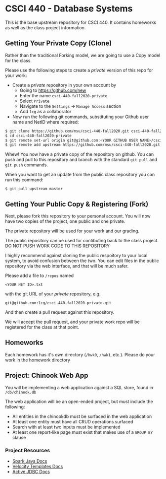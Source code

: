# CSCI 440 - Database Systems

This is the base upstream repository for CSCI 440.  It contains homeworks as well as the class project 
information.

## Getting Your Private Copy (Clone)

Rather than the traditional Forking model, we are going to use a Copy model for the class.

Please use the following steps to create a *private* version of this repo for your work:

- Create a *private* repository in your own account by
    - Going to <https://github.com/new>
    - Enter the name `csci-440-fall2020-private`
    - Select `Private`
    - Navigate to the `Settings` -> `Manage Access` section
    - Add `1cg` as a collaborator
- Now run the following git commands, substituting your Github user name and NetID where required:
```bash
$ git clone https://github.com/msu/csci-440-fall2020.git csci-440-fall2020-private
$ cd csci-440-fall2020-private
$ git remote set-url origin git@github.com:<YOUR GITHUB USER NAME>/csci-440-fall2020-private.git
$ git remote add upstream https://github.com/msu/csci-440-fall2020.git
```

Whew!  You now have a private copy of the repository on github.  You can push and pull to this repository and branch with the standard `git pull` and `git push` commands.

When you want to get an update from the public class repository you can run this command:
```
$ git pull upstream master
```

## Getting Your Public Copy & Registering (Fork)

Next, please fork this repository to your personal account. You will now have two copies of the project, one public and one private.

The private repository will be used for your work and our grading.

The public repository can be used for contibuting back to the class project. DO NOT PUSH WORK CODE TO THIS REPOSITORY

I highly recommend against cloning the public respoitory to your local system, to avoid confusion between the two. You can edit files in the public repository via the web interface, and that will be much safer.

Please add a file to `/repos` named

`<YOUR NET ID>.txt`

with the git URL of your *private* repository, e.g.

`git@github.com:1cg/csci-440-fall2020-private.git`

And then create a pull request against this repository.

We will accept the pull request, and your private work repo will be registered for the class at that point.

## Homeworks

Each homework has it's own directory (`/hwk0`, `/hwk1`, etc.).  Please do your work in the homework directory

## Project: Chinook Web App

You will be implementing a web application against a SQL store, found in `/db/chinook.db`

The web application will be an open-ended project, but must include the following:

* All entities in the chinookdb must be surfaced in the web application
* At least one entity must have all CRUD operations surfaced
* Search with at least two inputs must be implemented
* At least one report-like page must exist that makes use of a `GROUP BY` clause


### Project Resources

* [Spark Java Docs](http://sparkjava.com/documentation)
* [Velocity Templates Docs](https://velocity.apache.org/engine/2.2/user-guide.html#loops)
* [Active JDBC Docs](https://javalite.io/activejdbc)
